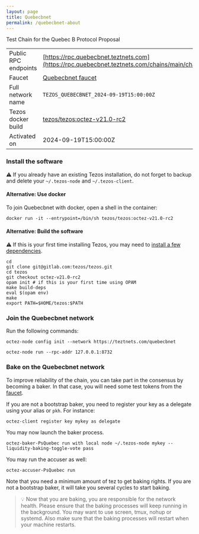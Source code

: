 ```yaml
---
layout: page
title: Quebecbnet
permalink: /quebecbnet-about
---
```


Test Chain for the Quebec B Protocol Proposal

| | |
|-------|---------------------|
| Public RPC endpoints | [https://rpc.quebecbnet.teztnets.com](https://rpc.quebecbnet.teztnets.com/chains/main/chain_id)<br/> |
| Faucet | [Quebecbnet faucet](https://faucet.quebecbnet.teztnets.com) |
| Full network name | `TEZOS_QUEBECBNET_2024-09-19T15:00:00Z` |
| Tezos docker build | [tezos/tezos:octez-v21.0-rc2](https://hub.docker.com/r/tezos/tezos/tags?page=1&ordering=last_updated&name=octez-v21.0-rc2) |
| Activated on | 2024-09-19T15:00:00Z |





### Install the software

⚠️  If you already have an existing Tezos installation, do not forget to backup and delete your `~/.tezos-node` and `~/.tezos-client`.



#### Alternative: Use docker

To join Quebecbnet with docker, open a shell in the container:

```
docker run -it --entrypoint=/bin/sh tezos/tezos:octez-v21.0-rc2
```


#### Alternative: Build the software

⚠️  If this is your first time installing Tezos, you may need to [install a few dependencies](https://tezos.gitlab.io/introduction/howtoget.html#setting-up-the-development-environment-from-scratch).

```
cd
git clone git@gitlab.com:tezos/tezos.git
cd tezos
git checkout octez-v21.0-rc2
opam init # if this is your first time using OPAM
make build-deps
eval $(opam env)
make
export PATH=$HOME/tezos:$PATH
```

### Join the Quebecbnet network

Run the following commands:

```
octez-node config init --network https://teztnets.com/quebecbnet

octez-node run --rpc-addr 127.0.0.1:8732
```






### Bake on the Quebecbnet network

To improve reliability of the chain, you can take part in the consensus by becoming a baker. In that case, you will need some test tokens from the [faucet](https://faucet.quebecbnet.teztnets.com).

If you are not a bootstrap baker, you need to register your key as a delegate using your alias or `pkh`. For instance:
```bash=2
octez-client register key mykey as delegate
```



You may now launch the baker process.
```bash=3
octez-baker-PsQuebec run with local node ~/.tezos-node mykey --liquidity-baking-toggle-vote pass
```

You may run the accuser as well:
```bash=3
octez-accuser-PsQuebec run
```

Note that you need a minimum amount of tez to get baking rights. If you are not a bootstrap baker, it will take you several cycles to start baking.

> 💡 Now that you are baking, you are responsible for the network health. Please ensure that the baking processes will keep running in the background. You may want to use screen, tmux, nohup or systemd. Also make sure that the baking processes will restart when your machine restarts.


